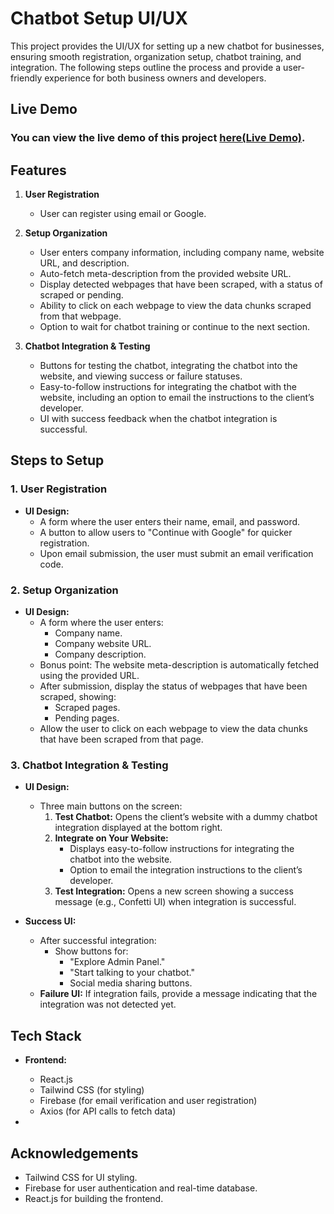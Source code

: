 
# Chatbot Setup UI/UX

This project provides the UI/UX for setting up a new chatbot for businesses, ensuring smooth registration, organization setup, chatbot training, and integration. The following steps outline the process and provide a user-friendly experience for both business owners and developers.

## Live Demo
###  You can view the live demo of this project [here(Live Demo)](https://beyondchatssite.netlify.app/).


## Features

1. **User Registration**
   - User can register using email or Google.

2. **Setup Organization**
   - User enters company information, including company name, website URL, and description.
   - Auto-fetch meta-description from the provided website URL.
   - Display detected webpages that have been scraped, with a status of scraped or pending.
   - Ability to click on each webpage to view the data chunks scraped from that webpage.
   - Option to wait for chatbot training or continue to the next section.

3. **Chatbot Integration & Testing**
   - Buttons for testing the chatbot, integrating the chatbot into the website, and viewing success or failure statuses.
   - Easy-to-follow instructions for integrating the chatbot with the website, including an option to email the instructions to the client’s developer.
   - UI with success feedback when the chatbot integration is successful.

## Steps to Setup

### 1. User Registration
   - **UI Design:**
     - A form where the user enters their name, email, and password.
     - A button to allow users to "Continue with Google" for quicker registration.
     - Upon email submission, the user must submit an email verification code.

### 2. Setup Organization
   - **UI Design:**
     - A form where the user enters:
       - Company name.
       - Company website URL.
       - Company description.
     - Bonus point: The website meta-description is automatically fetched using the provided URL.
     - After submission, display the status of webpages that have been scraped, showing:
       - Scraped pages.
       - Pending pages.
     - Allow the user to click on each webpage to view the data chunks that have been scraped from that page.

### 3. Chatbot Integration & Testing
   - **UI Design:**
     - Three main buttons on the screen:
       1. **Test Chatbot:** Opens the client’s website with a dummy chatbot integration displayed at the bottom right.
       2. **Integrate on Your Website:** 
          - Displays easy-to-follow instructions for integrating the chatbot into the website.
          - Option to email the integration instructions to the client’s developer.
       3. **Test Integration:** Opens a new screen showing a success message (e.g., Confetti UI) when integration is successful.

   - **Success UI:**
     - After successful integration:
       - Show buttons for:
         - "Explore Admin Panel."
         - "Start talking to your chatbot."
         - Social media sharing buttons.
     - **Failure UI:** If integration fails, provide a message indicating that the integration was not detected yet.

## Tech Stack

- **Frontend:**
  - React.js
  - Tailwind CSS (for styling)
  - Firebase (for email verification and user registration)
  - Axios (for API calls to fetch data)

-

## Acknowledgements

- Tailwind CSS for UI styling.
- Firebase for user authentication and real-time database.
- React.js for building the frontend.

